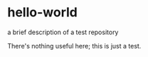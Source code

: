 # hello-world
a brief description of a test repository

There's nothing useful here; this is just a test.
